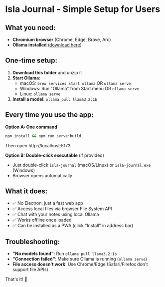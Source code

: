 # Isla Journal - Simple Setup for Users

## What you need:
- **Chromium browser** (Chrome, Edge, Brave, Arc) 
- **Ollama installed** ([download here](https://ollama.ai/download))

## One-time setup:

1. **Download this folder** and unzip it
2. **Start Ollama**: 
   - macOS: `brew services start ollama` OR `ollama serve`
   - Windows: Run "Ollama" from Start menu OR `ollama serve`
   - Linux: `ollama serve`
3. **Install a model**: `ollama pull llama3.2:1b`

## Every time you use the app:

**Option A: One command**
```bash
npm install && npm run serve:build
```
Then open http://localhost:5173

**Option B: Double-click executable** (if provided)
- Just double-click `isla-journal` (macOS/Linux) or `isla-journal.exe` (Windows)
- Browser opens automatically

## What it does:
- ✅ No Electron, just a fast web app
- ✅ Access local files via browser File System API
- ✅ Chat with your notes using local Ollama
- ✅ Works offline once loaded
- ✅ Can be installed as a PWA (click "Install" in address bar)

## Troubleshooting:
- **"No models found"**: Run `ollama pull llama3.2:1b`
- **"Connection failed"**: Make sure Ollama is running (`ollama serve`)
- **File access doesn't work**: Use Chrome/Edge (Safari/Firefox don't support file APIs)

That's it! 🎉

